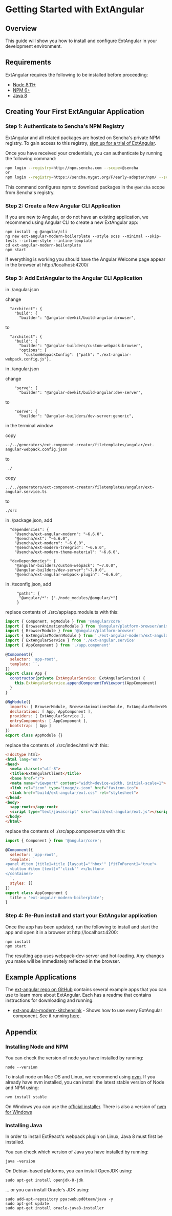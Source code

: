 # Getting Started with ExtAngular

## Overview

This guide will show you how to install and configure ExtAngular in your development environment.

## Requirements

ExtAngular requires the following to be installed before proceeding:

* [Node 8.11+](#getting_started_-_installing_node_and_npm)
* [NPM 6+](#getting_started_-_installing_node_and_npm)
* [Java 8](#getting_started_-_installing_java)

## Creating Your First ExtAngular Application

### Step 1: Authenticate to Sencha's NPM Registry

ExtAngular and all related packages are hosted on Sencha's private NPM registry. To gain access to this registry, [sign up for a trial of ExtAngular](https://www.sencha.com/products/extangular/evaluate).  

Once you have received your credentials, you can authenticate by running the following command:

```bash
npm login --registry=http://npm.sencha.com --scope=@sencha
or
npm login --registry=https://sencha.myget.org/F/early-adopter/npm/ --scope=@sencha
```

This command configures npm to download packages in the `@sencha` scope from Sencha's registry.  


### Step 2: Create a New Angular CLI Application

If you are new to Angular, or do not have an existing application, we recommend using Angular CLI to create a new ExtAngular app:

```
npm install -g @angular/cli
ng new ext-angular-modern-boilerplate --style scss --minimal --skip-tests --inline-style --inline-template
cd ext-angular-modern-boilerplate
npm start
```

If everything is working you should have the Angular Welcome page appear in the browser at http://localhost:4200/


### Step 3: Add ExtAngular to the Angular CLI Application

in ./angular.json

change

      "architect": {
        "build": {
          "builder": "@angular-devkit/build-angular:browser",

to

      "architect": {
        "build": {
          "builder": "@angular-builders/custom-webpack:browser",
          "options": {
            "customWebpackConfig": {"path": "./ext-angular-webpack.config.js"},

in ./angular.json

change

        "serve": {
          "builder": "@angular-devkit/build-angular:dev-server",

to

        "serve": {
          "builder": "@angular-builders/dev-server:generic",

in the terminal window

copy 
```
../../generators/ext-component-creator/filetemplates/angular/ext-angular-webpack.config.json 
```
to
```
 ./
```
copy 
```
../../generators/ext-component-creator/filetemplates/angular/ext-angular.service.ts
```
to
```
./src
```

in ./package.json, add
```
  "dependencies": {
    "@sencha/ext-angular-modern": "~6.6.0",
    "@sencha/ext": "~6.6.0",
    "@sencha/ext-modern": "~6.6.0",
    "@sencha/ext-modern-treegrid": "~6.6.0",
    "@sencha/ext-modern-theme-material": "~6.6.0",

  "devDependencies": {
    "@angular-builders/custom-webpack": "~7.0.0",
    "@angular-builders/dev-server":"~7.0.0",
    "@sencha/ext-angular-webpack-plugin": "~6.6.0",
```
in ./tsconfig.json, add
```
     "paths": {
      "@angular/*": ["./node_modules/@angular/*"]
     }
```
replace contents of ./src/app/app.module.ts with this:

```javascript
import { Component, NgModule } from '@angular/core'
import { BrowserAnimationsModule } from '@angular/platform-browser/animations'
import { BrowserModule } from '@angular/platform-browser'
import { ExtAngularModernModule } from './ext-angular-modern/ext-angular-modern.module'
import { ExtAngularService } from './ext-angular.service'
import { AppComponent } from './app.component'

@Component({
  selector: 'app-root',
  template: ``,
})
export class App {
  constructor(private ExtAngularService: ExtAngularService) {
    this.ExtAngularService.appendComponentToViewport(AppComponent)
  }
}

@NgModule({
  imports: [ BrowserModule, BrowserAnimationsModule, ExtAngularModernModule ],
  declarations: [ App, AppComponent ],
  providers: [ ExtAngularService ],
  entryComponents: [ AppComponent ],
  bootstrap: [ App ]
})
export class AppModule {}
```

replace the contents of ./src/index.html with this:

```html
<!doctype html>
<html lang="en">
<head>
  <meta charset="utf-8">
  <title>ExtAngularClient</title>
  <base href="/">
  <meta name="viewport" content="width=device-width, initial-scale=1">
  <link rel="icon" type="image/x-icon" href="favicon.ico">
  <link href="build/ext-angular/ext.css" rel="stylesheet">
</head>
<body>
  <app-root></app-root>
  <script type="text/javascript" src="build/ext-angular/ext.js"></script>
</body>
</html>
```

replace the contents of ./src/app.component.ts with this:

```javascript
import { Component } from '@angular/core';

@Component({
  selector: 'app-root',
  template: `
<panel #item [title]=title [layout]="'hbox'" [fitToParent]="true">
  <button #item [text]="'click'" ></button>
</container>
  `,
  styles: []
})
export class AppComponent {
  title = 'ext-angular-modern-boilerplate';
}
```



### Step 4: Re-Run install and start your ExtAngular application

Once the app has been updated, run the following to install and start the app and open it in a browser at http://localhost:4200:

```
npm install
npm start
```

The resulting app uses webpack-dev-server and hot-loading. Any changes you make will be immediately reflected in the browser.

## Example Applications

The [ext-angular repo on GitHub](https://github.com/sencha/ext-angular) contains several example apps that you can use to learn more about ExtAngular.  Each has a readme that contains instructions for downloading and running:

* [ext-angular-modern-kitchensink](https://github.com/sencha/ext-angular/tree/master/packages/ext-angular-modern-kitchensink) - Shows how to use every ExtAngular component. See it running [here](https://examples.sencha.com/ExtAngular/6.7.0/kitchensink/).

## Appendix

### Installing Node and NPM

You can check the version of node you have installed by running:

```
node --version
```

 To install node on Mac OS and Linux, we recommend using [nvm](https://github.com/creationix/nvm#installation).  If you already have nvm installed, you can install the latest stable version of Node and NPM using:

 ```
 nvm install stable
 ```

 On Windows you can use the [official installer](https://nodejs.org/en/download/).  There is also a version of [nvm for Windows](https://github.com/coreybutler/nvm-windows)

### Installing Java

In order to install ExtReact's webpack plugin on Linux, Java 8 must first be installed. 

You can check which version of Java you have installed by running:

```
java -version
```

On Debian-based platforms, you can install OpenJDK using:

```
sudo apt-get install openjdk-8-jdk
```

... or you can install Oracle's JDK using:

```
sudo add-apt-repository ppa:webupd8team/java -y
sudo apt-get update
sudo apt-get install oracle-java8-installer
```

